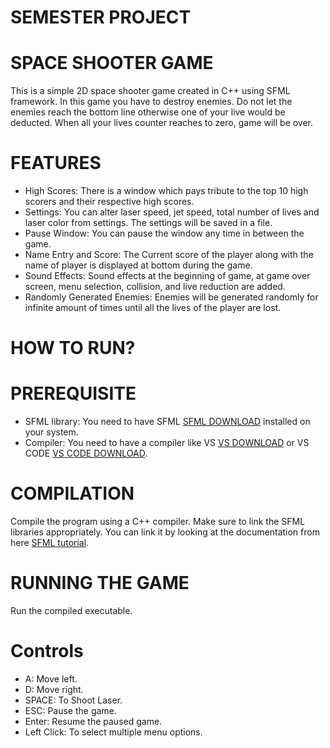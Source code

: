 # SEMESTER PROJECT

# SPACE SHOOTER GAME

This is a simple 2D space shooter game created in C++ using SFML framework. In this game you have to destroy enemies. Do not let the enemies reach the bottom line otherwise one of your live would be deducted. When all your lives counter reaches to zero, game will be over.

# FEATURES

- High Scores: There is a window which pays tribute to the top 10 high scorers and their respective high scores.
- Settings: You can alter laser speed, jet speed, total number of lives and laser color from settings. The settings will be saved in a file.
- Pause Window: You can pause the window any time in  between the game.
- Name Entry and Score: The Current score of the player along with the name of player is displayed at bottom during the game.
- Sound Effects: Sound effects at the beginning of game, at game over screen, menu selection, collision, and live reduction are added.
- Randomly Generated Enemies: Enemies will be generated randomly for infinite amount of times until all the lives of the player are lost.

# HOW TO RUN?

# PREREQUISITE
- SFML library: You need to have SFML [SFML DOWNLOAD](https://www.sfml-dev.org/download.php) installed on your system.
- Compiler: You need to have a compiler like VS [VS DOWNLOAD](https://visualstudio.microsoft.com/downloads/) or VS CODE [VS CODE DOWNLOAD](https://code.visualstudio.com/download).

# COMPILATION
Compile the program using a C++ compiler. Make sure to link the SFML libraries appropriately. You can link it by looking at the documentation from here [SFML tutorial](https://www.sfml-dev.org/tutorials/2.6/).

# RUNNING THE GAME
Run the compiled executable.

# Controls
- A: Move left.
- D: Move right.
- SPACE: To Shoot Laser. 
- ESC: Pause the game.
- Enter: Resume the paused game.
- Left Click: To select multiple menu options.
